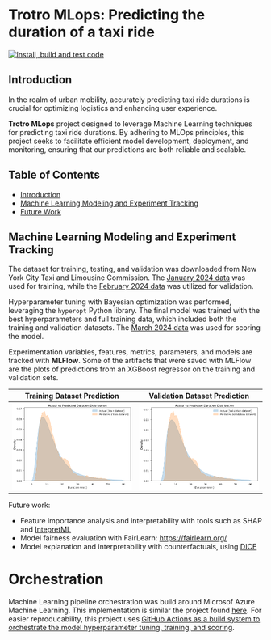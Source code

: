 # Trotro MLops: Predicting the duration of a taxi ride
[![Install, build and test code](https://github.com/kennedyopokuasare/trotro_mlops/actions/workflows/verify.yml/badge.svg)](https://github.com/kennedyopokuasare/trotro_mlops/actions/workflows/verify.yml)

## Introduction

In the realm of urban mobility, accurately predicting taxi ride durations is crucial for optimizing logistics and enhancing user experience.

**Trotro MLops** project designed to leverage Machine Learning techniques for predicting taxi ride durations. By adhering to MLOps principles, this project seeks to facilitate efficient model development, deployment, and monitoring, ensuring that our predictions are both reliable and scalable.

## Table of Contents
- [Introduction](#introduction)
- [Machine Learning Modeling and Experiment Tracking](#machine-learning-modeling-and-experiment-tracking)
- [Future Work](#future-work)



## Machine Learning Modeling and Experiment Tracking

The dataset for training, testing, and validation was downloaded from New York City Taxi and Limousine Commission. The [January 2024 data](https://d37ci6vzurychx.cloudfront.net/trip-data/yellow_tripdata_2024-01.parquet) was used for training, while the [February 2024 data](https://d37ci6vzurychx.cloudfront.net/trip-data/yellow_tripdata_2024-02.parquet) was utilized for validation.

Hyperparameter tuning with Bayesian optimization was performed, leveraging the `hyperopt` Python library. The final model was trained with the best hyperparameters and full training data, which included both the training and validation datasets. The [March 2024 data](https://d37ci6vzurychx.cloudfront.net/trip-data/yellow_tripdata_2024-03.parquet) was used for scoring the model.

Experimentation variables, features, metrics, parameters, and models are tracked with **MLFlow**. Some of the artifacts that were saved with MLFlow are the plots of predictions from an XGBoost regressor on the training and validation sets.

| Training Dataset Prediction | Validation Dataset Prediction |
|-----------------------------|-------------------------------|
| ![Training set prediction](./modeling/img/train_dist.png)  | ![Validation set prediction](./modeling/img/val_dist.png) |

Future work:

- Feature importance analysis and interpretability with tools such as  SHAP and [IntepretML](https://interpret.ml/)
- Model fairness evaluation with FairLearn: https://fairlearn.org/
- Model explanation and interpretability with counterfactuals, using [DICE](https://interpret.ml/DiCE/)

# Orchestration
Machine Learning pipeline orchestration was build around Microsof Azure Machine Learning. This implementation is similar the project found [here](https://github.com/kennedyopokuasare/Azure_datascience). For easier reproducability, this project uses [GitHub Actions as a build system to orchestrate the model hyperparameter tuning, training, and scoring]((https://github.com/kennedyopokuasare/trotro_mlops/actions/workflows/verify.yml)).
